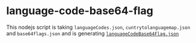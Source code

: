 # language-code-base64-flag

This nodejs script is taking `languageCodes.json`, `cuntrytolanguagemap.json` and `base64flags.json` and is generating [`languageCodeBase64Flag.json`](https://github.com/shral/language-code-base64-flag/blob/master/languageCodeBase64Flag.json)
